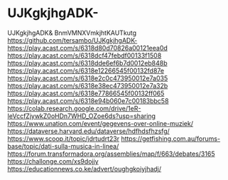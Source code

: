 # UJKgkjhgADK-
UJKgkjhgADK&amp;
BnmVMNXVmkjhtKAUTkutg
https://github.com/tersambo/UJKgkjhgADK-
https://play.acast.com/s/6318d80d70826a00121eea0d
https://play.acast.com/s/6318dcf47febdf00133f1508
https://play.acast.com/s/6318dde6ef6b7d0012eb848b
https://play.acast.com/s/6318e12266545f00132fd87e
https://play.acast.com/s/6318e2c0c473950012e7a035
https://play.acast.com/s/6318e38ec473950012e7a32b
https://play.acast.com/s/6318e77866545f00132ff065
https://play.acast.com/s/6318e94b060e7c00183bbc58
https://colab.research.google.com/drive/1eR-IeVccfZjywkZ0oHDn7WHD_OZoe6ds?usp=sharing
https://www.unation.com/event/gegevens-over-online-muziek/
https://dataverse.harvard.edu/dataverse/hdfhdsfhzsfg/
https://www.scoop.it/topic/jdrtudrt23r
https://getfishing.com.au/forums-base/topic/dati-sulla-musica-in-linea/
https://forum.transformadora.org/assemblies/map/f/663/debates/3165
https://challonge.com/xs9dojjy
https://educationnews.co.ke/advert/oughgkoiyjhadj/
